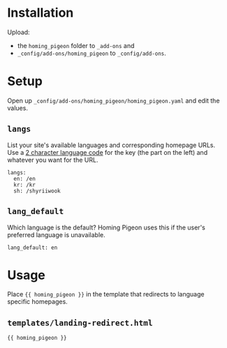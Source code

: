 # Installation
Upload:

  - the `homing_pigeon` folder to `_add-ons` and
  - `_config/add-ons/homing_pigeon` to `_config/add-ons`.

# Setup
Open up `_config/add-ons/homing_pigeon/homing_pigeon.yaml` and edit the values.

## `langs`
List your site's available languages and corresponding homepage URLs. Use a [2 character language code](http://en.wikipedia.org/wiki/List_of_ISO_639-1_codes) for the key (the part on the left) and whatever you want for the URL.

```
langs:
  en: /en
  kr: /kr
  sh: /shyriiwook
```

## `lang_default`
Which language is the default? Homing Pigeon uses this if the user's preferred language is unavailable.

```
lang_default: en
```

# Usage
Place `{{ homing_pigeon }}` in the template that redirects to language specific homepages.

## `templates/landing-redirect.html`
```
{{ homing_pigeon }}
```